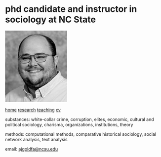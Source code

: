 # phd candidate and instructor in sociology at NC State

<img src="images/b&w.jpg"/>

[home](adamjgoldfarb.github.io) [research]() [teaching]() [cv](goldfarbCV.pdf)

substances: white-collar crime, corruption, elites, economic, cultural and political sociology, charisma, organizations, institutions, theory 

methods: computational methods, comparative historical sociology, social network analysis, text analysis

email: ajgoldfa@ncsu.edu

